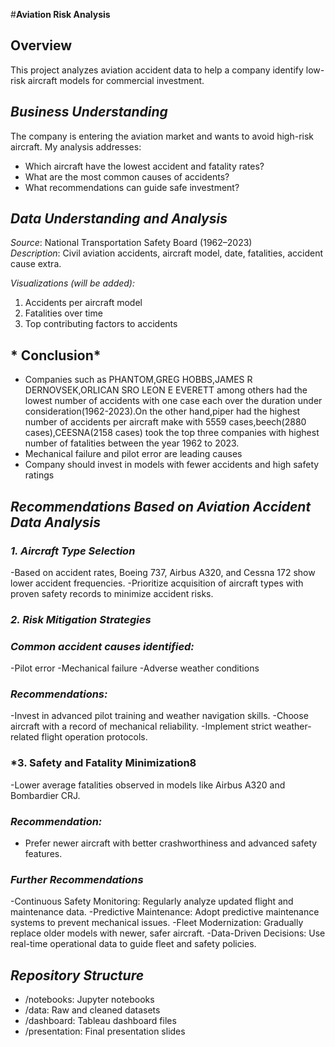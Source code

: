 #**Aviation  Risk Analysis**

## Overview
This project analyzes aviation accident data to help a company identify low-risk aircraft models for commercial investment.

## *Business Understanding*
The company is entering the aviation market and wants to avoid high-risk aircraft. My analysis addresses:
- Which aircraft have the lowest accident and fatality rates?
- What are the most common causes of accidents?
- What recommendations can guide safe investment?

## *Data Understanding and Analysis*
*Source*: National Transportation Safety Board (1962–2023)  
*Description*: Civil aviation accidents, aircraft model, date, fatalities, accident cause extra.


*Visualizations (will be added):*
1. Accidents per aircraft model
2. Fatalities over time
3. Top contributing factors to accidents

## * Conclusion*
- Companies such as PHANTOM,GREG HOBBS,JAMES R DERNOVSEK,ORLICAN SRO LEON E EVERETT among others had the lowest number of accidents with one case each over the duration under consideration(1962-2023).On the other hand,piper had the highest number of accidents per aircraft make with 5559 cases,beech(2880 cases),CEESNA(2158 cases) took the top three companies with highest number of fatalities between the year 1962 to 2023.
- Mechanical failure and pilot error are leading causes
- Company should invest in models with fewer accidents and high safety ratings

## *Recommendations Based on Aviation Accident Data Analysis*
### *1. Aircraft Type Selection*
-Based on accident rates, Boeing 737, Airbus A320, and Cessna 172 show lower accident frequencies.
-Prioritize acquisition of aircraft types with proven safety records to minimize accident risks.
### *2. Risk Mitigation Strategies*
### *Common accident causes identified:*
-Pilot error
-Mechanical failure
-Adverse weather conditions
### *Recommendations:*
-Invest in advanced pilot training and weather navigation skills.
-Choose aircraft with a record of mechanical reliability.
-Implement strict weather-related flight operation protocols.
### *3. Safety and Fatality Minimization8
-Lower average fatalities observed in models like Airbus A320 and Bombardier CRJ.
### *Recommendation:*
- Prefer newer aircraft with better crashworthiness and advanced safety features.
### *Further Recommendations*
-Continuous Safety Monitoring: Regularly analyze updated flight and maintenance data.
-Predictive Maintenance: Adopt predictive maintenance systems to prevent mechanical issues.
-Fleet Modernization: Gradually replace older models with newer, safer aircraft.
-Data-Driven Decisions: Use real-time operational data to guide fleet and safety policies.


## *Repository Structure*
- /notebooks: Jupyter notebooks
- /data: Raw and cleaned datasets
- /dashboard: Tableau dashboard files
- /presentation: Final presentation slides